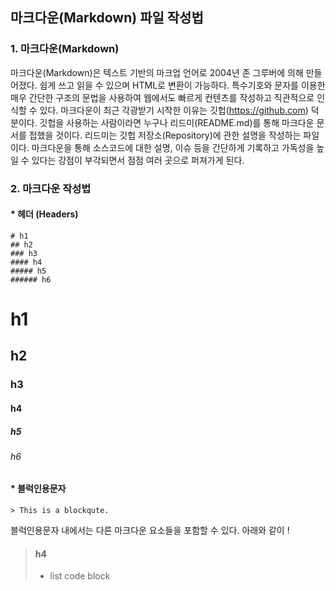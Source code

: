## 마크다운(Markdown) 파일 작성법
### 1. 마크다운(Markdown)
마크다운(Markdown)은 텍스트 기반의 마크업 언어로 2004년 존 그루버에 의해 만들어졌다. 쉽게 쓰고 읽을 수 있으며 HTML로 변환이 가능하다. 특수기호와 문자를 이용한 매우 간단한 구조의 문법을 사용하여 웹에서도 빠르게 컨텐츠를 작성하고 직관적으로 인식할 수 있다. 마크다운이 최근 각광받기 시작한 이유는 깃헙(https://github.com) 덕분이다. 깃헙을 사용하는 사람이라면 누구나 리드미(README.md)를 통해 마크다운 문서를 접했을 것이다. 리드미는 깃헙 저장소(Repository)에 관한 설명을 작성하는 파일이다. 마크다운을 통해 소스코드에 대한 설명, 이슈 등을 간단하게 기록하고 가독성을 높일 수 있다는 강점이 부각되면서 점점 여러 곳으로 퍼져가게 된다.

### 2. 마크다운 작성법
####  * 헤더 (Headers)

    # h1
    ## h2
    ### h3
    #### h4
    ##### h5
    ###### h6

# h1
## h2
### h3
#### h4
##### h5
###### h6

####  * 블럭인용문자

    > This is a blockqute.

블럭인용문자 내에서는 다른 마크다운 요소들을 포함할 수 있다. 아래와 같이 !

> #### h4
> * list
>     code block
